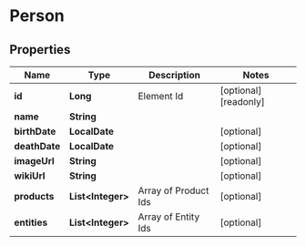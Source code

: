 

# Person

## Properties

Name | Type | Description | Notes
------------ | ------------- | ------------- | -------------
**id** | **Long** | Element Id |  [optional] [readonly]
**name** | **String** |  | 
**birthDate** | **LocalDate** |  |  [optional]
**deathDate** | **LocalDate** |  |  [optional]
**imageUrl** | **String** |  |  [optional]
**wikiUrl** | **String** |  |  [optional]
**products** | **List&lt;Integer&gt;** | Array of Product Ids |  [optional]
**entities** | **List&lt;Integer&gt;** | Array of Entity Ids |  [optional]



